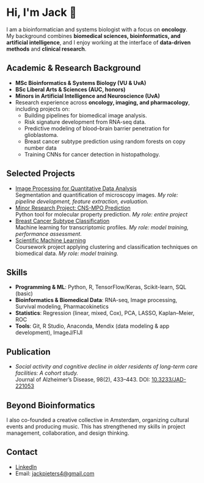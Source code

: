 # Hi, I'm Jack 👋

I am a bioinformatician and systems biologist with a focus on **oncology**.  
My background combines **biomedical sciences, bioinformatics, and artificial intelligence**, and I enjoy working at the interface of **data-driven methods** and **clinical research**.

## Academic & Research Background
- **MSc Bioinformatics & Systems Biology (VU & UvA)**  
- **BSc Liberal Arts & Sciences (AUC, honors)**
- **Minors in Artificial Intelligence and Neuroscience (UvA)** 
- Research experience across **oncology, imaging, and pharmacology**, including projects on:  
  - Building pipelines for biomedical image analysis.  
  - Risk signature development from RNA-seq data.  
  - Predictive modeling of blood–brain barrier penetration for glioblastoma.
  - Breast cancer subtype prediction using random forests on copy number data
  - Training CNNs for cancer detection in histopathology.    

## Selected Projects
- [Image Processing for Quantitative Data Analysis](https://github.com/jackpieters4/Image-Processing-Quantitative-Data-Analysis)  
  Segmentation and quantification of microscopy images. *My role: pipeline development, feature extraction, evaluation.*
- [Minor Research Project: CNS-MPO Prediction](https://github.com/jackpieters4/minor_research_project_BSB)  
  Python tool for molecular property prediction. *My role: entire project*
- [Breast Cancer Subtype Classification](https://github.com/jackpieters4/Bioinformatics-For-Translational-Medicine)  
  Machine learning for transcriptomic profiles. *My role: model training, performance assessment.*
- [Scientific Machine Learning](https://github.com/jackpieters4/Scientific-Machine-Learning)  
  Coursework project applying clustering and classification techniques on biomedical data. *My role: model training.*

## Skills
- **Programming & ML**: Python, R, TensorFlow/Keras, Scikit-learn, SQL (basic)  
- **Bioinformatics & Biomedical Data**: RNA-seq, Image processing, Survival modeling, Pharmacokinetics  
- **Statistics**: Regression (linear, mixed, Cox), PCA, LASSO, Kaplan–Meier, ROC  
- **Tools**: Git, R Studio, Anaconda, Mendix (data modeling & app development), ImageJ/FIJI  

## Publication
- *Social activity and cognitive decline in older residents of long-term care facilities: A cohort study.*  
  Journal of Alzheimer’s Disease, 98(2), 433–443. DOI: [10.3233/JAD-221053](https://doi.org/10.3233/JAD-221053)

## Beyond Bioinformatics
I also co-founded a creative collective in Amsterdam, organizing cultural events and producing music. This has strengthened my skills in project management, collaboration, and design thinking.

## Contact
- [LinkedIn](https://www.linkedin.com/in/jack-pieters-7b3a2b1a0)  
- Email: jackpieters4@gmail.com

